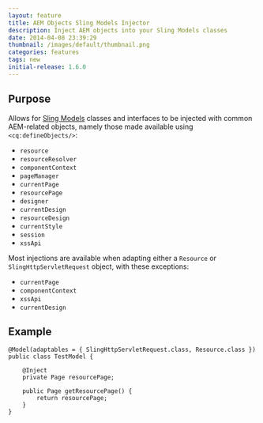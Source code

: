 ```yaml
---
layout: feature
title: AEM Objects Sling Models Injector
description: Inject AEM objects into your Sling Models classes
date: 2014-04-08 23:39:29
thumbnail: /images/default/thumbnail.png
categories: features
tags: new
initial-release: 1.6.0
---
```


## Purpose

Allows for [Sling Models](http://sling.apache.org/documentation/bundles/models.html) classes and interfaces to be injected with common AEM-related objects, namely those made available using `<cq:defineObjects/>`:

* `resource`
* `resourceResolver`
* `componentContext`
* `pageManager`
* `currentPage`
* `resourcePage`
* `designer`
* `currentDesign`
* `resourceDesign`
* `currentStyle`
* `session`
* `xssApi`

Most injections are available when adapting either a `Resource` or `SlingHttpServletRequest` object, with these exceptions:

* `currentPage`
* `componentContext`
* `xssApi`
* `currentDesign`

## Example

    @Model(adaptables = { SlingHttpServletRequest.class, Resource.class })
    public class TestModel {

        @Inject
        private Page resourcePage;

        public Page getResourcePage() {
            return resourcePage;
        }
    }